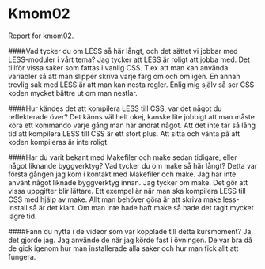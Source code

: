 Kmom02
===============================

Report for kmom02.



####Vad tycker du om LESS så här långt, och det sättet vi jobbar med LESS-moduler i vårt tema?
Jag tycker att LESS är roligt att jobba med. Det tillför vissa saker som fattas i vanlig CSS. T.ex att man kan använda variabler så att man slipper skriva varje färg om och om igen. En annan trevlig sak med LESS är att man kan nesta regler. Enlig mig själv så ser CSS koden mycket bättre ut om man nestlar.


####Hur kändes det att kompilera LESS till CSS, var det något du reflekterade över?
Det känns väl helt okej, kanske lite jobbigt att man måste köra ett kommando varje gång man har ändrat något.
Att det inte tar så lång tid att kompilera LESS till CSS är ett stort plus. Att sitta och vänta på att koden
kompileras är inte roligt.


####Har du varit bekant med Makefiler och make sedan tidigare, eller något liknande byggverktyg? Vad tycker du om make så här långt?
Detta var första gången jag kom i kontakt med Makefiler och make. Jag har inte använt något liknade byggverktyg innan. 
Jag tycker om make. Det gör att vissa uppgifter blir lättare. Ett exempel är när man ska kompilera LESS till CSS med hjälp av make.
Allt man behöver göra är att skriva make less-install så är det klart. Om man inte hade haft make så hade det tagit mycket lägre tid.


####Fann du nytta i de videor som var kopplade till detta kursmoment?
Ja, det gjorde jag. Jag använde de när jag körde fast i övningen. De var bra då de gick igenom hur man installerade alla saker och hur man fick allt att fungera.
 

